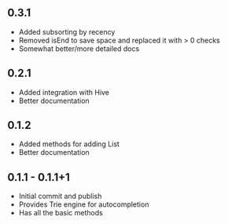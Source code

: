 ## 0.3.1
- Added subsorting by recency
- Removed isEnd to save space and replaced it with > 0 checks
- Somewhat better/more detailed docs

## 0.2.1
- Added integration with Hive
- Better documentation

## 0.1.2
- Added methods for adding List<String>
- Better documentation

## 0.1.1 - 0.1.1+1
- Initial commit and publish
- Provides Trie engine for autocompletion
- Has all the basic methods
